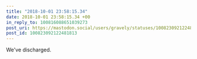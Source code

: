 ```yaml
---
title: "2018-10-01 23:58:15.34"
date: 2018-10-01 23:58:15.34 +00
in_reply_to: 100816088651039273
post_uri: https://mastodon.social/users/gravely/statuses/100823092122481813
post_id: 100823092122481813
---
```

We've discharged.


